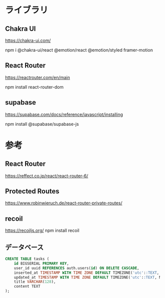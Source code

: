 # ライブラリ

## Chakra UI

https://chakra-ui.com/

npm i @chakra-ui/react @emotion/react @emotion/styled framer-motion

## React Router

https://reactrouter.com/en/main

npm install react-router-dom

## supabase

https://supabase.com/docs/reference/javascript/installing

npm install @supabase/supabase-js

# 参考

## React Router

https://reffect.co.jp/react/react-router-6/

## Protected Routes

https://www.robinwieruch.de/react-router-private-routes/

## recoil

https://recoiljs.org/
npm install recoil

## データベース

```SQL
CREATE TABLE tasks (
    id BIGSERIAL PRIMARY KEY,
    user_id uuid REFERENCES auth.users(id) ON DELETE CASCADE,
    inserted_at TIMESTAMP WITH TIME ZONE DEFAULT TIMEZONE('utc'::TEXT, NOW()) NOT NULL,
    updated_at TIMESTAMP WITH TIME ZONE DEFAULT TIMEZONE('utc'::TEXT, NOW()) NOT NULL,
    title VARCHAR(128),
    content TEXT
);
```
